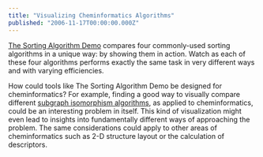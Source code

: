 ```yaml
---
title: "Visualizing Cheminformatics Algorithms"
published: "2006-11-17T00:00:00.000Z"
---
```


<a href="http://www.cs.rit.edu/~atk/Java/Sorting/sorting.html">The Sorting Algorithm Demo</a> compares four commonly-used sorting algorithms in a unique way: by showing them in action. Watch as each of these four algorithms performs exactly the same task in very different ways and with varying efficiencies.

How could tools like The Sorting Algorithm Demo be designed for cheminformatics? For example, finding a good way to visually compare different <a href="http://liinwww.ira.uka.de/bibliography/Theory/subgraph-iso.html">subgraph isomorphism algorithms</a>, as applied to cheminformatics, could be an interesting problem in itself. This kind of visualization might even lead to insights into fundamentally different ways of approaching the problem. The same considerations could apply to other areas of cheminformatics such as 2-D structure layout or the calculation of descriptors.